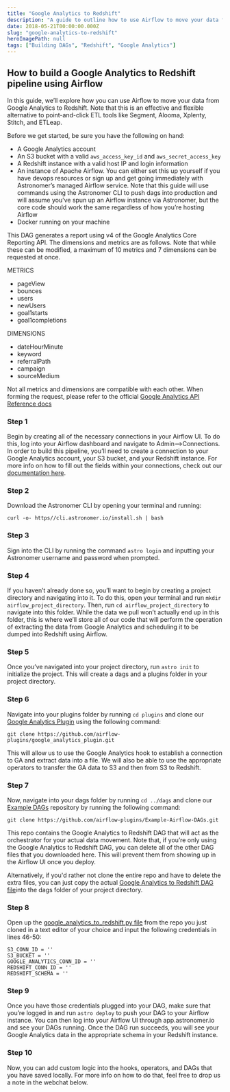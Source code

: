 ```yaml
---
title: "Google Analytics to Redshift"
description: "A guide to outline how to use Airflow to move your data from Google Analytics to Redshift."
date: 2018-05-21T00:00:00.000Z
slug: "google-analytics-to-redshift"
heroImagePath: null
tags: ["Building DAGs", "Redshift", "Google Analytics"]
---
```


## How to build a Google Analytics to Redshift pipeline using Airflow

In this guide, we’ll explore how you can use Airflow to move your data from Google Analytics to Redshift. Note that this is an effective and flexible alternative to point-and-click ETL tools like Segment, Alooma, Xplenty, Stitch, and ETLeap.

Before we get started, be sure you have the following on hand:

* A Google Analytics account
* An S3 bucket with a valid `aws_access_key_id` and `aws_secret_access_key`
* A Redshift instance with a valid host IP and login information
* An instance of Apache Airflow. You can either set this up yourself if you have devops resources or sign
  up and get going immediately with Astronomer’s managed Airflow service. Note that this guide will use
  commands using the Astronomer CLI to push dags into production and will assume you’ve spun up an Airflow
  instance via Astronomer, but the core code should work the same regardless of how you’re hosting Airflow
* Docker running on your machine

This DAG generates a report using v4 of the Google Analytics Core Reporting API. The dimensions and metrics are as follows. Note that while these can be modified, a maximum of 10 metrics and 7 dimensions can be requested at once.

METRICS
 * pageView
 * bounces
 * users
 * newUsers
 * goal1starts
 * goal1completions

DIMENSIONS
 * dateHourMinute
 * keyword
 * referralPath
 * campaign
 * sourceMedium

Not all metrics and dimensions are compatible with each other. When forming the request, please refer to the official [Google Analytics API Reference docs](https://developers.google.com/analytics/devguides/reporting/core/dimsmets)


### Step 1

Begin by creating all of the necessary connections in your Airflow UI. To do this, log into your Airflow dashboard and navigate to Admin-->Connections. In order to build this pipeline, you’ll need to create a connection to your Google Analytics account, your S3 bucket, and your Redshift instance. For more info on how to fill out the fields within your connections, check out our [documentation here](https://docs.astronomer.io/v2/apache_airflow/tutorial/connections.html).

### Step 2

Download the Astronomer CLI by opening your terminal and running:

`curl -o- https//cli.astronomer.io/install.sh | bash`

### Step 3

Sign into the CLI by running the command `astro login` and inputting your Astronomer username and password when prompted.

### Step 4

If you haven’t already done so, you’ll want to begin by creating a project directory and navigating into it. To do this, open your terminal and run `mkdir airflow_project_directory`. Then, run `cd airflow_project_directory` to navigate into this folder. While the data we pull won’t actually end up in this folder, this is where we’ll store all of our code that will perform the operation of extracting the data from Google Analytics and scheduling it to be dumped into Redshift using Airflow.

### Step 5

Once you’ve navigated into your project directory, run `astro init` to initialize the project. This will create a dags and a plugins folder in your project directory.

### Step 6

Navigate into your plugins folder by running `cd plugins` and clone our [Google Analytics Plugin](https://github.com/airflow-plugins/google_analytics_plugin) using the following command:

`git clone https://github.com/airflow-plugins/google_analytics_plugin.git`

This will allow us to use the Google Analytics hook to establish a connection to GA and extract data into a file. We will also be able to use the appropriate operators to transfer the GA data to S3 and then from S3 to Redshift.

### Step 7

Now, navigate into your dags folder by running `cd ../dags` and clone our [Example DAGs](https://github.com/airflow-plugins/Example-Airflow-DAGs) repository by running the following command:

`git clone https://github.com/airflow-plugins/Example-Airflow-DAGs.git`

This repo contains the Google Analytics to Redshift DAG that will act as the orchestrator for your actual data movement. Note that, if you’re only using the Google Analytics to Redshift DAG, you can delete all of the other DAG files that you downloaded here. This will prevent them from showing up in the Airflow UI once you deploy.

Alternatively, if you'd rather not clone the entire repo and have to delete the extra files, you can just copy the actual [Google Analytics to Redshift DAG file](https://github.com/airflow-plugins/Example-Airflow-DAGs/blob/master/etl/google_analytics_to_redshift.py)into the dags folder of your project directory.

### Step 8

Open up the [google_analytics_to_redshift.py file](https://github.com/airflow-plugins/Example-Airflow-DAGs/blob/master/etl/google_analytics_to_redshift.py#L46) from the repo you just cloned in a text editor of your choice and input the following credentials in lines 46-50:
```
S3_CONN_ID = ''
S3_BUCKET = ''
GOOGLE_ANALYTICS_CONN_ID = ''
REDSHIFT_CONN_ID = ''
REDSHIFT_SCHEMA = ''
```


### Step 9

Once you have those credentials plugged into your DAG, make sure that you’re logged in and run `astro deploy` to push your DAG to your Airflow instance. You can then log into your Airflow UI through app.astronomer.io and see your DAGs running. Once the DAG run succeeds, you will see your Google Analytics data in the appropriate schema in your Redshift instance.

### Step 10

Now, you can add custom logic into the hooks, operators, and DAGs that you have saved locally. For more info on how to do that, feel free to drop us a note in the webchat below.
